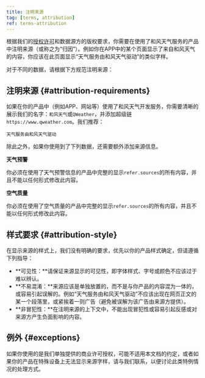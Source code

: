 ```yaml
---
title: 注明来源
tag: [terms, attribution]
ref: terms-attribution
---
```


根据我们的[授权许可](/docs/terms/license/)和数据源方的版权要求，你需要在使用了和风天气服务的产品中注明来源（或称之为“归因”）。例如你在APP中的某个页面显示了来自和风天气的内容，你应该在此页面显示“天气服务由和风天气驱动”的类似字样。

对于不同的数据，请根据下方规范注明来源：

## 注明来源 {#attribution-requirements}

如果在你的产品中（例如APP、网站等）使用了和风天气开发服务，你需要清晰的展示我们的名字：`和风天气`或`QWeather`，并添加超级链`https://www.qweather.com`。我们推荐：

```
天气服务由和风天气驱动
```

除此之外，如果你使用到了下列数据，还需要额外添加来源信息。

**天气预警**

你必须在使用了天气预警信息的产品中完整的显示`refer.sources`的所有内容，并且不能以任何形式修改此内容。

**空气质量**

你必须在使用了空气质量的产品中完整的显示`refer.sources`的所有内容，并且不能以任何形式修改此内容。

## 样式要求 {#attribution-style}

在显示来源的样式上，我们没有明确的要求，优先以你的产品样式确定，但请遵循下列指导：

- **可见性：**请保证来源显示的可见性，即字体样式、字号或颜色不应该过于难以辨认。
- **不易混淆：**来源应该是单独放置的，而不是与你产品的内容混为一体的，或容易引起误解的。例如“天气服务由和风天气驱动”不应该出现在网页正文的某一个段落里，或紧挨着一则广告（避免被误解为该广告由来源方提供）。
- **非冒犯性：**在注明来源的上下文中，不能出现冒犯性或容易引起反感或对来源方产生负面影响的内容。

## 例外 {#exceptions}

如果你使用的是我们单独提供的商业许可授权，可能不适用本文档的约定，或者如果你的产品在特殊设备上无法显示来源字样，请与我们联系，以便讨论此类特例情况的处理方式。